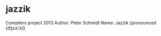 jazzik
======

Compilers project 2013
Author: Peter Schmidt
Name:   Jazzik (pronounced [d͡ʒɛziːk])


